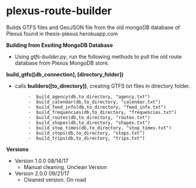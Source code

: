 # plexus-route-builder
Builds GTFS files and GeoJSON file from the old mongoDB database of Plexus found in thesis-plexus.herokuapp.com

<b>Building from Exsiting MongoDB Database</b>

 - Using <i>gtfs-builder.py</i>, run the following methods to pull the old route database from Plexus MongoDB store.

<b>build_gtfs([db_connection], [directory_folder])</b>
 - calls <b>builders([to_directory])</b>, creating GTFS txt files in directory folder.
 
            -  build_agency(db,to_directory, "agency.txt")
            -  build_calendar(db,to_directory, "calendar.txt")
            -  build_feed_info(db,to_directory, "feed_info.txt")
            -  build_frequencies(db,to_directory, "frequencies.txt")
            -  build_routes(db,to_directory, "routes.txt")
            -  build_shapes(db,to_directory, "shapes.txt")
            -  build_stop_times(db,to_directory, "stop_times.txt")
            -  build_stops(db,to_directory, "stops.txt")
            -  build_trips(db,to_directory, "trips.txt")

<b>Versions</b>
 - Version 1.0.0 08/14/17
   - Manual cleaning. Unclean Version
 - Version 2.0.0 09/21/17
   - Cleaned version. On road 
